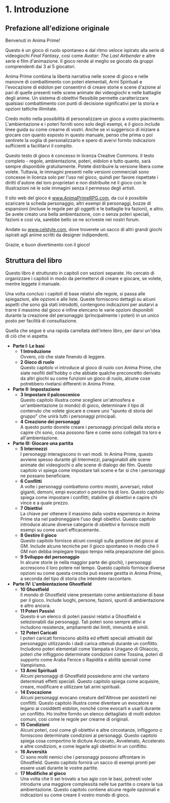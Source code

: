 # 1. Introduzione

## Prefazione all'edizione originale

Benvenuti in Anima Prime!

Questo è un gioco di ruolo spontaneo e dal ritmo veloce ispirato alla serie di videogiochi *Final Fantasy*, così come *Avatar: The Last Airbender* e altre serie e film d'animazione. Il gioco rende al meglio se giocato da gruppi comprendenti dai 3 ai 5 giocatori.

Anima Prime combina la libertà narrativa nelle scene di gioco e nelle manovre di combattimento con poteri elementali, Armi Spirituali e l'evocazione di eidolon per consentirvi di creare storie e scene d'azione al pari di quelle presenti nelle scene animate dei videogiochi e nelle battaglie degli anime. Un sistema di obiettivi flessibile permette caratterizzare qualsiasi combattimento con punti di decisione significativi per la storia e opzioni tattiche illimitate.


Credo molto nella possibilità di personalizzare un gioco a vostro piacimento. L'ambientazione e i poteri forniti sono solo degli esempi, e il gioco include linee guida su come crearne di vostri. Anche se vi suggerisco di iniziare a giocare con quanto esposto in questo manuale, penso che prima o poi sentirete la voglia di personalizzarlo e spero di avervi fornito indicazioni sufficienti a facilitarvi il compito.

Questo testo di gioco è concesso in licenza Creative Commons. Il testo completo - regole, ambientazione, poteri, eidolon e tutto quanto, sarà sempre disponibile gratuitamente. Potete distribuire la versione libera come volete. Tuttavia, le immagini presenti nelle versioni commerciali sono concesse in licenza solo per l'uso nel gioco, quindi per favore rispettate i diritti d'autore dei loro proprietari e non distribuite né il gioco con le illustrazioni né le sole immagini senza il permesso degli artisti.

Il sito web del gioco è www.AnimaPrimeRPG.com, da cui è possibile scaricare la scheda personaggio, altri esempi di personaggi, bozze di espansioni (incluse le regole per gli oggetti e le battaglie tra fazioni), e altro. Se avete creato una bella ambientazione, con o senza poteri speciali, fazioni e così via, sarebbe bello se ne scriveste nei nostri forum.

Andate su www.celstyle.com, dove troverete un sacco di altri grandi giochi ispirati agli anime scritti da designer indipendenti.

Grazie, e buon divertimento con il gioco!

## Struttura del libro

Questo libro è strutturato in capitoli con sezioni separate. Ho cercato di organizzare i capitoli in modo da permettervi di creare e giocare, se volete, mentre leggete il manuale.

Una volta conclusi i capitoli di base relativi alle regole, si passa alle spiegazioni, alle opzioni e alle liste. Queste forniscono dettagli su alcuni aspetti che sono già stati introdotti, contengono indicazioni per aiutarvi a trarre il massimo dal gioco e infine elencano le varie opzioni disponibili durante la creazione del personaggio (principalmente i poteri) in un unico posto per facilità di consultazione.

Quella che segue è una rapida carrellata dell'intero libro, per darvi un'idea di ciò che vi aspetta.

<div class="struttura" markdown="1">

- **Parte I: Le basi**
  - **1 Introduzione**  
    Ovvero, ciò che state finendo di leggere.
  - **2 Gioco di ruolo**  
    Questo capitolo vi introduce al gioco di ruolo con Anima Prime, che siate neofiti dell'hobby o che abbiate qualche preconcetto derivato da altri giochi su come funzioni un gioco di ruolo, alcune cose potrebbero rivelarsi differenti in Anima Prime.
- **Parte II: Impostazione**
  - **3 Impostare il palcoscenico**  
    Questo capitolo illustra come scegliere un'atmosfera e un'ambientazione (o mondo) di gioco, determinare il tipo di contenuto che volete giocare e creare uno "spunto di storia del gruppo" che unirà tutti i personaggi principali.
  - **4 Creazione dei personaggi**  
    A questo punto dovrete creare i personaggi principali della storia e capire chi sono, cosa possono fare e come sono collegati tra loro e all'ambientazione.
- **Parte III: Giocare una partita**
  - **5 Intermezzi**  
    I personaggi interagiscono in vari modi. In Anima Prime, questo avviene spesso durante gli Intermezzi, paragonabili alle scene animate dei videogiochi o alle scene di dialogo dei film. Questo capitolo vi spiega come impostare tali scene e far si che i personaggi ne possano beneficiare.
  - **6 Conflitti**  
    A volte i personaggi combattono contro mostri, avversari, robot giganti, demoni, empi evocatori o persino tra di loro. Questo capitolo spiega come impostare i conflitti, stabilire gli obiettivi e capire chi vince e a quale prezzo.
  - **7 Obiettivi**  
    La chiave per ottenere il massimo dalla vostra esperienza in Anima Prime sta nel padroneggiare l'uso degli obiettivi. Questo capitolo introduce alcune diverse categorie di obiettivi e fornisce molti esempi su come usarli efficacemente.
  - **8 Gestire il gioco**  
    Questo capitolo fornisce alcuni consigli sulla gestione del gioco al GM. Include alcune tecniche per il gioco spontaneo in modo che il GM non debba impiegare troppo tempo nella preparazione del gioco.
  - **9 Sviluppo del personaggio**  
    In alcune storie (e nella maggior parte dei giochi), i personaggi accrescono il loro potere nel tempo. Questo capitolo fornisce diverse opzioni su come questa crescita può essere gestita in Anima Prime, a seconda del tipo di storia che intendete raccontare.
- **Parte IV: L'ambientazione Ghostfield**
  - **10 Ghostfield**  
    Il mondo di Ghostfield viene presentato come ambientazione di base per il gioco. Include luoghi, persone, fazioni, spunti di ambientazione e altro ancora.
  - **11 Poteri Passivi**  
    Questo è un elenco di poteri passivi relativi a Ghostfield e selezionabili dai personaggi. Tali poteri sono sempre attivi e includono resistenze, ampliamenti dei limiti, immunità e simili.
  - **12 Poteri Caricati**  
    I poteri caricati forniscono abilità ed effetti speciali attivabili dal personaggio utilizzando i dadi carica ottenuti durante un conflitto. Includono poteri elementali come Vampata e Uragano di Ghiaccio, poteri che infliggono determinate condizioni come Tossina, poteri di supporto come Araba Fenice o Rapidità e abilità speciali come Vampirismo.
  - **13 Armi Spirituali**  
    Alcuni personaggi di Ghostfield possiedono armi che vantano determinati effetti speciali. 
    Questo capitolo spiega come acquisire, creare, modificare e utilizzare tali armi spirituali.
  - **14 Evocazione**  
    Alcuni personaggi evocano creature dell'Altrove per assisterli nei conflitti. Questo capitolo illustra come diventare un evocatore e legarsi ai cosiddetti eidolon, nonché come evocarli e usarli durante un conflitto. Ho inoltre fornito un elenco dettagliato di molti eidolon comuni, così come le regole per crearne di originali.
  - **15 Condizioni**  
    Alcuni poteri, così come gli obiettivi e altre circostanze, infliggono o forniscono determinate condizioni ai personaggi. Questo capitolo spiega cosa comportino le diciture Accecato, Avvelenato, Accelerato e altre condizioni, e come legarle agli obiettivi in un conflitto.
  - **16 Avversità**  
    Ci sono molti nemici che i personaggi possono affrontare in Ghostfield. Questo capitolo fornirà un sacco di esempi pronti per essere usati durante le vostre partite.
  - **17 Modifiche al gioco**  
    Una volta che ti sei trovato a tuo agio con le basi, potresti voler introdurre una maggiore complessità nelle tue partite o creare la tua ambientazione. Questo capitolo contiene alcune regole opzionali e indicazioni su come creare il vostro mondo di gioco.

</div>